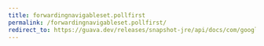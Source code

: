 ```yaml
---
title: forwardingnavigableset.pollfirst
permalink: /forwardingnavigableset.pollfirst/
redirect_to: https://guava.dev/releases/snapshot-jre/api/docs/com/google/common/collect/ForwardingNavigableSet.html#pollFirst--
---
```

